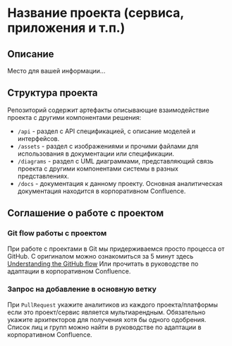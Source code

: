 # Название проекта (сервиса, приложения и т.п.)

## Описание

Место для вашей информации...

## Структура проекта

Репозиторий содержит артефакты описывающие взаимодействие проекта с другими компонентами решения:

- `/api` - раздел с API спецификацией, с описание моделей и интерфейсов.
- `/assets` - раздел с изображениями и прочими файлами для использования в документации или спецификации.
- `/diagrams` - раздел с UML диаграммами, представляющий связь проекта с другими компонентами системы в разных представлениях.
- `/docs` - документация к данному проекту. Основная аналитическая документация находится в корпоративном Confluence.

## Соглашение о работе с проектом

### Git flow работы с проектом

При работе с проектами в Git мы придерживаемся просто процесса от GitHub.
С оригиналом можно ознакомиться за 5 минут здесь [Understanding the GitHub flow]([https://guides.github.com/introduction/flow/)
Или прочитать в руководстве по адаптации в корпоративном Confluence.

### Запрос на добавление в основную ветку

При `PullRequest` укажите аналитиков из каждого проекта/платформы если это проект/сервис является мультиарендным.
Обязательно укажите архитекторов для получения хотя бы одного одобрения.
Список лиц и групп можно найти в руководстве по адаптации в корпоративном Confluence.

